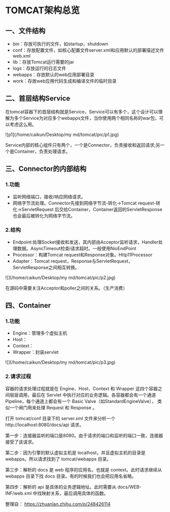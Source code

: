 # TOMCAT架构总览

## 一、文件结构

- bin：存放可执行的文件，如startup，shutdown
- conf：存放配置文件，如核心配置文件server.xml和应用默认的部署描述文件web.xml
- lib：存放Tomcat运行需要的jar
- logs：存放运行的日志文件
- webapps：存放默认的web应用部署目录
- work：存放web应用代码生成和编译文件的临时目录

## 二、首层结构Service

在tomcat容器下的首层结构就是Service，Service可以有多个，这个设计可以理解为多个Service为对应多个webapps文件，当你使用两个相同名称的war包，可以考虑这么用。

![p1](/home/caikun/Desktop/my md/tomcat/pic/p1.jpg)

Service内部的核心组件只有两个，一个是Connector，负责接收和返回请求;另一个是Container，负责处理请求。

## 三、Connector的内部结构

### 1.功能

- 监听网络端口，接收/响应网络请求。
- 网络字节流处理。Connector先接到网络字节流-转化->Tomcat request-转化->ServletRequest 后交给Container，Container返回的ServletResponse也会最后被转化为网络字节流。

### 2.结构

- Endpoint:处理Socket接收和发送，其内部由Acceptor监听请求，Handler处理数据。AsyncTimeout检查i请求超时。一般使用NioEndPoint
- Processor：构建Tomcat request和Response对象。Http11Processor
- Adapter：Tomcat request，Response与ServletRequest，ServletResponse之间相互转换。

![](/home/caikun/Desktop/my md/tomcat/pic/p2.jpg)

在源码中需要关注Acceptor和poller之间的关系。（生产消费）

## 四、Container

### 1.功能

- Engine：管理多个虚拟主机
- Host：
- Context：
- Wrapper：封装servlet

![](/home/caikun/Desktop/my md/tomcat/pic/p3.jpg)

### 2.请求过程

容器的请求处理过程就是在 Engine、Host、Context 和 Wrapper 这四个容器之间层层调用，最后在 Servlet 中执行对应的业务逻辑。各容器都会有一个通道 Pipeline，每个通道上都会有一个 Basic Valve（如StandardEngineValve）， 类似一个闸门用来处理 Request 和 Response 。

打开 tomcat/conf 目录下的 server.xml 文件来分析一个http://localhost:8080/docs/api 请求。

第一步：连接器监听的端口是8080。由于请求的端口和监听的端口一致，连接器接受了该请求。

第二步：因为引擎的默认虚拟主机是 localhost，并且虚拟主机的目录是webapps。所以请求找到了 tomcat/webapps 目录。

第三步：解析的 docs 是 web 程序的应用名，也就是 context。此时请求继续从 webapps 目录下找 docs 目录。有的时候我们也会把应用名省略。

第四步：解析的 api 是具体的业务逻辑地址。此时需要从 docs/WEB-INF/web.xml 中找映射关系，最后调用具体的函数。



整理自： https://zhuanlan.zhihu.com/p/248426114